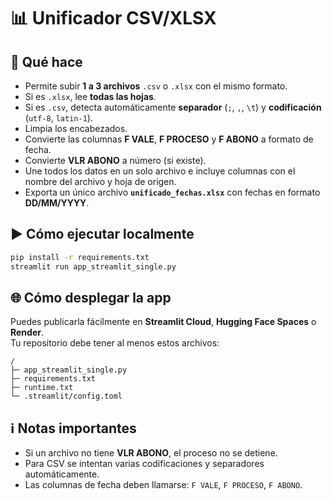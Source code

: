 # 📊 Unificador CSV/XLSX

## 🧰 Qué hace
- Permite subir **1 a 3 archivos** `.csv` o `.xlsx` con el mismo formato.  
- Si es `.xlsx`, lee **todas las hojas**.  
- Si es `.csv`, detecta automáticamente **separador** (`;`, `,`, `\t`) y **codificación** (`utf-8`, `latin-1`).  
- Limpia los encabezados.  
- Convierte las columnas **F VALE**, **F PROCESO** y **F ABONO** a formato de fecha.  
- Convierte **VLR ABONO** a número (si existe).  
- Une todos los datos en un solo archivo e incluye columnas con el nombre del archivo y hoja de origen.  
- Exporta un único archivo **`unificado_fechas.xlsx`** con fechas en formato **DD/MM/YYYY**.

## ▶️ Cómo ejecutar localmente
```bash
pip install -r requirements.txt
streamlit run app_streamlit_single.py
```

## 🌐 Cómo desplegar la app
Puedes publicarla fácilmente en **Streamlit Cloud**, **Hugging Face Spaces** o **Render**.  
Tu repositorio debe tener al menos estos archivos:

```
/
├─ app_streamlit_single.py
├─ requirements.txt
├─ runtime.txt
└─ .streamlit/config.toml
```

## ℹ️ Notas importantes
- Si un archivo no tiene **VLR ABONO**, el proceso no se detiene.  
- Para CSV se intentan varias codificaciones y separadores automáticamente.  
- Las columnas de fecha deben llamarse: `F VALE`, `F PROCESO`, `F ABONO`.

